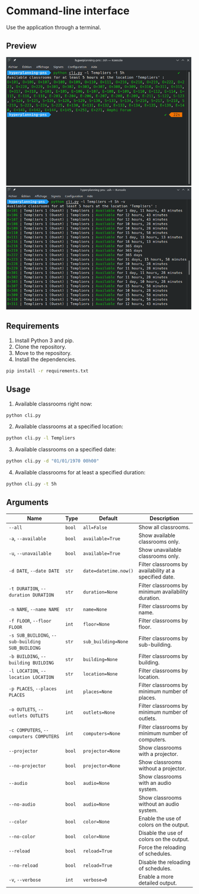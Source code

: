 # Command-line interface

Use the application through a terminal.

## Preview

<img src="../preview/cli.png" width="500" alt="CLI preview"/>
<img src="../preview/cli2.png" width="500" alt="CLI preview 2"/>

## Requirements

1. Install Python 3 and pip.
2. Clone the repository.
3. Move to the repository.
4. Install the dependencies.
```bash
pip install -r requirements.txt
```

## Usage

1. Available classrooms right now:
```bash
python cli.py
```

2. Available classrooms at a specified location:
```bash
python cli.py -l Templiers
```

3. Available classrooms on a specified date:
```bash
python cli.py -d "01/01/1970 00h00"
```

4. Available classrooms for at least a specified duration:
```bash
python cli.py -t 5h
```

## Arguments

| Name                                             | Type   | Default               | Description                                            |
|--------------------------------------------------|--------|-----------------------|--------------------------------------------------------|
| `--all`                                          | `bool` | `all=False`           | Show all classrooms.                                   |
| `-a`, `--available`                              | `bool` | `available=True`      | Show available classrooms only.                        |
| `-u`, `--unavailable`                            | `bool` | `available=True`      | Show unavailable classrooms only.                      |
| `-d DATE`, `--date DATE`                         | `str`  | `date=datetime.now()` | Filter classrooms by availability at a specified date. |
| `-t DURATION`, `--duration DURATION`             | `str`  | `duration=None`       | Filter classrooms by minimum availability duration.    |
| `-n NAME`, `--name NAME`                         | `str`  | `name=None`           | Filter classrooms by name.                             |
| `-f FLOOR`, `--floor FLOOR`                      | `int`  | `floor=None`          | Filter classrooms by floor.                            |
| `-s SUB_BUILDING`, `--sub-building SUB_BUILDING` | `str`  | `sub_building=None`   | Filter classrooms by sub-building.                     |
| `-b BUILDING`, `--building BUILDING`             | `str`  | `building=None`       | Filter classrooms by building.                         |
| `-l LOCATION`, `--location LOCATION`             | `str`  | `location=None`       | Filter classrooms by location.                         |
| `-p PLACES`, `--places PLACES`                   | `int`  | `places=None`         | Filter classrooms by minimum number of places.         |
| `-o OUTLETS`, `--outlets OUTLETS`                | `int`  | `outlets=None`        | Filter classrooms by minimum number of outlets.        |
| `-c COMPUTERS`, `--computers COMPUTERS`          | `int`  | `computers=None`      | Filter classrooms by minimum number of computers.      |
| `--projector`                                    | `bool` | `projector=None`      | Show classrooms with a projector.                      |
| `--no-projector`                                 | `bool` | `projector=None`      | Show classrooms without a projector.                   |
| `--audio`                                        | `bool` | `audio=None`          | Show classrooms with an audio system.                  |
| `--no-audio`                                     | `bool` | `audio=None`          | Show classrooms without an audio system.               |
| `--color`                                        | `bool` | `color=None`          | Enable the use of colors on the output.                |
| `--no-color`                                     | `bool` | `color=None`          | Disable the use of colors on the output.               |
| `--reload`                                       | `bool` | `reload=True`         | Force the reloading of schedules.                      |
| `--no-reload`                                    | `bool` | `reload=True`         | Disable the reloading of schedules.                    |
| `-v`, `--verbose`                                | `int`  | `verbose=0`           | Enable a more detailed output.                         |
